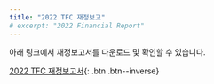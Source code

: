 ```yaml
---
title: "2022 TFC 재정보고"
# excerpt: "2022 Financial Report"
---
```


아래 링크에서 재정보고서를 다운로드 및 확인할 수 있습니다. 

[2022 TFC 재정보고서](/assets/pdf/sample.pdf){: .btn .btn--inverse}
